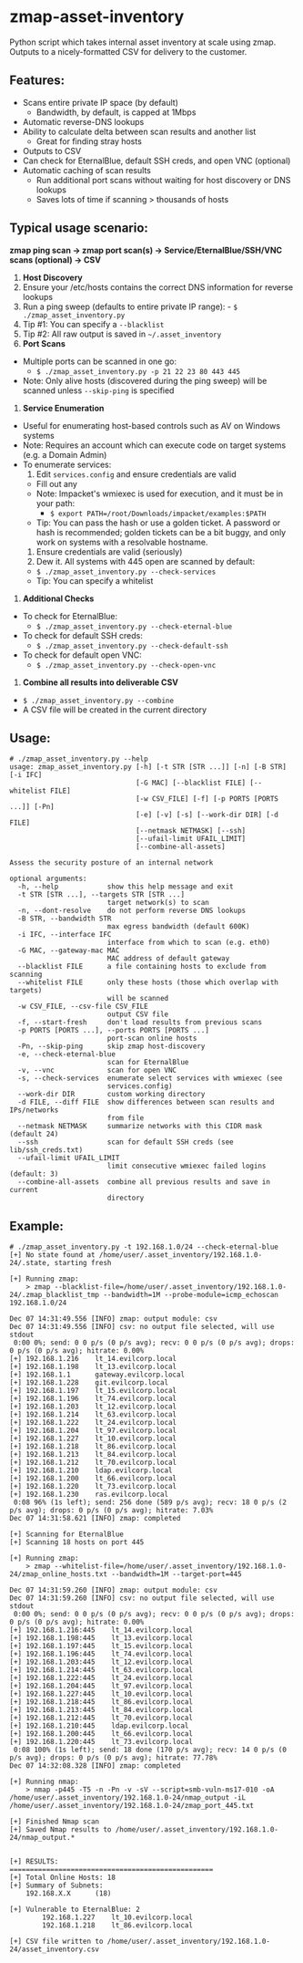 # zmap-asset-inventory
Python script which takes internal asset inventory at scale using zmap.  Outputs to a nicely-formatted CSV for delivery to the customer.


## Features:
* Scans entire private IP space (by default)
    * Bandwidth, by default, is capped at 1Mbps
* Automatic reverse-DNS lookups
* Ability to calculate delta between scan results and another list
    * Great for finding stray hosts
* Outputs to CSV
* Can check for EternalBlue, default SSH creds, and open VNC (optional)
* Automatic caching of scan results
    * Run additional port scans without waiting for host discovery or DNS lookups 
    * Saves lots of time if scanning > thousands of hosts


## Typical usage scenario:

**zmap ping scan &rarr; zmap port scan(s) &rarr; Service/EternalBlue/SSH/VNC scans (optional) &rarr; CSV**

1. **Host Discovery**
  1. Ensure your /etc/hosts contains the correct DNS information for reverse lookups
  1. Run a ping sweep (defaults to entire private IP range):
    - `$ ./zmap_asset_inventory.py`
  1. Tip #1: You can specify a `--blacklist`
  1. Tip #2: All raw output is saved in `~/.asset_inventory`
1. **Port Scans**
  - Multiple ports can be scanned in one go:
    - `$ ./zmap_asset_inventory.py -p 21 22 23 80 443 445`
  - Note: Only alive hosts (discovered during the ping sweep) will be scanned unless `--skip-ping` is specified
1. **Service Enumeration**
  - Useful for enumerating host-based controls such as AV on Windows systems
  - Note: Requires an account which can execute code on target systems (e.g. a Domain Admin)
  - To enumerate services:
    1. Edit `services.config` and ensure credentials are valid
      - Fill out any 
      - Note: Impacket's wmiexec is used for execution, and it must be in your path:
        - `$ export PATH=/root/Downloads/impacket/examples:$PATH`
      - Tip: You can pass the hash or use a golden ticket.  A password or hash is recommended; golden tickets can be a bit buggy, and only work on systems with a resolvable hostname.
    1. Ensure credentials are valid (seriously)
    1. Dew it.  All systems with 445 open are scanned by default:
      - `$ ./zmap_asset_inventory.py --check-services`
      - Tip: You can specify a whitelist 
1. **Additional Checks**
  - To check for EternalBlue:
    - `$ ./zmap_asset_inventory.py --check-eternal-blue`
  - To check for default SSH creds:
    - `$ ./zmap_asset_inventory.py --check-default-ssh`
  - To check for default open VNC:
    - `$ ./zmap_asset_inventory.py --check-open-vnc`
1. **Combine all results into deliverable CSV**
  - `$ ./zmap_asset_inventory.py --combine`
  - A CSV file will be created in the current directory


## Usage:
~~~
# ./zmap_asset_inventory.py --help
usage: zmap_asset_inventory.py [-h] [-t STR [STR ...]] [-n] [-B STR] [-i IFC]
                               [-G MAC] [--blacklist FILE] [--whitelist FILE]
                               [-w CSV_FILE] [-f] [-p PORTS [PORTS ...]] [-Pn]
                               [-e] [-v] [-s] [--work-dir DIR] [-d FILE]
                               [--netmask NETMASK] [--ssh]
                               [--ufail-limit UFAIL_LIMIT]
                               [--combine-all-assets]

Assess the security posture of an internal network

optional arguments:
  -h, --help            show this help message and exit
  -t STR [STR ...], --targets STR [STR ...]
                        target network(s) to scan
  -n, --dont-resolve    do not perform reverse DNS lookups
  -B STR, --bandwidth STR
                        max egress bandwidth (default 600K)
  -i IFC, --interface IFC
                        interface from which to scan (e.g. eth0)
  -G MAC, --gateway-mac MAC
                        MAC address of default gateway
  --blacklist FILE      a file containing hosts to exclude from scanning
  --whitelist FILE      only these hosts (those which overlap with targets)
                        will be scanned
  -w CSV_FILE, --csv-file CSV_FILE
                        output CSV file
  -f, --start-fresh     don't load results from previous scans
  -p PORTS [PORTS ...], --ports PORTS [PORTS ...]
                        port-scan online hosts
  -Pn, --skip-ping      skip zmap host-discovery
  -e, --check-eternal-blue
                        scan for EternalBlue
  -v, --vnc             scan for open VNC
  -s, --check-services  enumerate select services with wmiexec (see
                        services.config)
  --work-dir DIR        custom working directory
  -d FILE, --diff FILE  show differences between scan results and IPs/networks
                        from file
  --netmask NETMASK     summarize networks with this CIDR mask (default 24)
  --ssh                 scan for default SSH creds (see lib/ssh_creds.txt)
  --ufail-limit UFAIL_LIMIT
                        limit consecutive wmiexec failed logins (default: 3)
  --combine-all-assets  combine all previous results and save in current
                        directory
~~~


## Example:
~~~
# ./zmap_asset_inventory.py -t 192.168.1.0/24 --check-eternal-blue
[+] No state found at /home/user/.asset_inventory/192.168.1.0-24/.state, starting fresh

[+] Running zmap:
    > zmap --blacklist-file=/home/user/.asset_inventory/192.168.1.0-24/.zmap_blacklist_tmp --bandwidth=1M --probe-module=icmp_echoscan 192.168.1.0/24

Dec 07 14:31:49.556 [INFO] zmap: output module: csv
Dec 07 14:31:49.556 [INFO] csv: no output file selected, will use stdout
 0:00 0%; send: 0 0 p/s (0 p/s avg); recv: 0 0 p/s (0 p/s avg); drops: 0 p/s (0 p/s avg); hitrate: 0.00%
[+] 192.168.1.216    lt_14.evilcorp.local
[+] 192.168.1.198    lt_13.evilcorp.local
[+] 192.168.1.1      gateway.evilcorp.local
[+] 192.168.1.228    git.evilcorp.local
[+] 192.168.1.197    lt_15.evilcorp.local
[+] 192.168.1.196    lt_74.evilcorp.local
[+] 192.168.1.203    lt_12.evilcorp.local
[+] 192.168.1.214    lt_63.evilcorp.local
[+] 192.168.1.222    lt_24.evilcorp.local
[+] 192.168.1.204    lt_97.evilcorp.local
[+] 192.168.1.227    lt_10.evilcorp.local
[+] 192.168.1.218    lt_86.evilcorp.local
[+] 192.168.1.213    lt_84.evilcorp.local
[+] 192.168.1.212    lt_70.evilcorp.local
[+] 192.168.1.210    ldap.evilcorp.local
[+] 192.168.1.200    lt_66.evilcorp.local
[+] 192.168.1.220    lt_73.evilcorp.local
[+] 192.168.1.230    ras.evilcorp.local
 0:08 96% (1s left); send: 256 done (589 p/s avg); recv: 18 0 p/s (2 p/s avg); drops: 0 p/s (0 p/s avg); hitrate: 7.03%
Dec 07 14:31:58.621 [INFO] zmap: completed

[+] Scanning for EternalBlue
[+] Scanning 18 hosts on port 445

[+] Running zmap:
    > zmap --whitelist-file=/home/user/.asset_inventory/192.168.1.0-24/zmap_online_hosts.txt --bandwidth=1M --target-port=445

Dec 07 14:31:59.260 [INFO] zmap: output module: csv
Dec 07 14:31:59.260 [INFO] csv: no output file selected, will use stdout
 0:00 0%; send: 0 0 p/s (0 p/s avg); recv: 0 0 p/s (0 p/s avg); drops: 0 p/s (0 p/s avg); hitrate: 0.00%
[+] 192.168.1.216:445    lt_14.evilcorp.local
[+] 192.168.1.198:445    lt_13.evilcorp.local
[+] 192.168.1.197:445    lt_15.evilcorp.local
[+] 192.168.1.196:445    lt_74.evilcorp.local
[+] 192.168.1.203:445    lt_12.evilcorp.local
[+] 192.168.1.214:445    lt_63.evilcorp.local
[+] 192.168.1.222:445    lt_24.evilcorp.local
[+] 192.168.1.204:445    lt_97.evilcorp.local
[+] 192.168.1.227:445    lt_10.evilcorp.local
[+] 192.168.1.218:445    lt_86.evilcorp.local
[+] 192.168.1.213:445    lt_84.evilcorp.local
[+] 192.168.1.212:445    lt_70.evilcorp.local
[+] 192.168.1.210:445    ldap.evilcorp.local
[+] 192.168.1.200:445    lt_66.evilcorp.local
[+] 192.168.1.220:445    lt_73.evilcorp.local
 0:08 100% (1s left); send: 18 done (170 p/s avg); recv: 14 0 p/s (0 p/s avg); drops: 0 p/s (0 p/s avg); hitrate: 77.78%
Dec 07 14:32:08.328 [INFO] zmap: completed

[+] Running nmap:
    > nmap -p445 -T5 -n -Pn -v -sV --script=smb-vuln-ms17-010 -oA /home/user/.asset_inventory/192.168.1.0-24/nmap_output -iL /home/user/.asset_inventory/192.168.1.0-24/zmap_port_445.txt

[+] Finished Nmap scan
[+] Saved Nmap results to /home/user/.asset_inventory/192.168.1.0-24/nmap_output.*


[+] RESULTS:
==================================================
[+] Total Online Hosts: 18
[+] Summary of Subnets:
    192.168.X.X      (18)     

[+] Vulnerable to EternalBlue: 2
        192.168.1.227    lt_10.evilcorp.local 
        192.168.1.218    lt_86.evilcorp.local

[+] CSV file written to /home/user/.asset_inventory/192.168.1.0-24/asset_inventory.csv
~~~